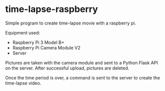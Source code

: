 # time-lapse-raspberry

Simple program to create time-lapse movie with a raspberry pi.

Equipment used:
- Raspberry Pi 3 Model B+
- Raspberry Pi Camera Module V2
- Server

Pictures are taken with the camera module and sent to a Python Flask API on the server. After successful upload, pictures are deleted.

Once the time period is over, a command is sent to the server to create the time-lapse video.
 